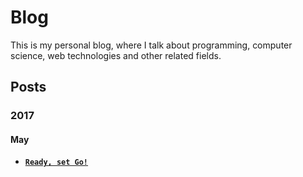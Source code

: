# Blog

This is my personal blog, where I talk about programming, computer science, web technologies and other related fields.

## Posts

### 2017
#### May

- **[`Ready, set Go!`](https://nicolasquiroz.com/blog/ready-set-go)**
